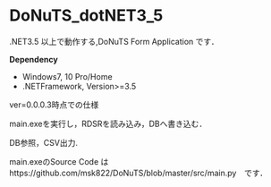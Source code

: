 # DoNuTS_dotNET3_5
.NET3.5 以上で動作する,DoNuTS Form Application です．


<b>
Dependency
</b>
<ul>
<li>
Windows7, 10 Pro/Home
</li>
<li>
.NETFramework, Version>=3.5
</li>
</ul>


ver=0.0.0.3時点での仕様

main.exeを実行し，RDSRを読み込み，DBへ書き込む．

DB参照，CSV出力.

main.exeのSource Code はhttps://github.com/msk822/DoNuTS/blob/master/src/main.py　です．
